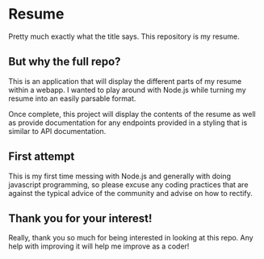 # Resume

Pretty much exactly what the title says. This repository is my resume.

## But why the full repo?

This is an application that will display the different parts of my resume within
a webapp. I wanted to play around with Node.js while turning my resume into an
easily parsable format.

Once complete, this project will display the contents of the resume as well as
provide documentation for any endpoints provided in a styling that is similar to
API documentation.

## First attempt

This is my first time messing with Node.js and generally with doing javascript
programming, so please excuse any coding practices that are against the
typical advice of the community and advise on how to rectify.

## Thank you for your interest!

Really, thank you so much for being interested in looking at this repo. Any
help with improving it will help me improve as a coder!
